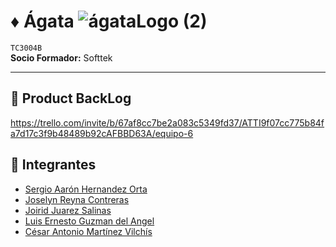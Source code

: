 # ♦️ Ágata   ![ágataLogo (2)](https://github.com/user-attachments/assets/f58ddc87-d164-4764-a48a-28fedc383008)
`TC3004B`  
**Socio Formador:** Softtek  


---

## 🎯 Product BackLog

https://trello.com/invite/b/67af8cc7be2a083c5349fd37/ATTI9f07cc775b84fa7d17c3f9b48489b92cAFBBD63A/equipo-6


## 👥 Integrantes  
- [Sergio Aarón Hernandez Orta](https://github.com/DarkFireM9)  
- [Joselyn Reyna Contreras](https://github.com/Jossrec)  
- [Joirid Juarez Salinas](https://github.com/Joirid)  
- [Luis Ernesto Guzman del Angel](https://github.com/LEDGAngel)
- [César Antonio Martínez Vilchís](https://github.com/V1lch1s)
  


